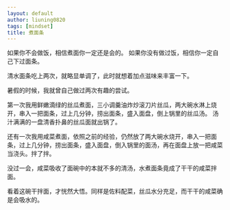 ```yaml
---
layout: default
author: liuning0820
tags: [mindset]
title: 煮面条
---
```


如果你不会做饭，相信煮面你一定还是会的。
如果你没有做过饭，相信你一定自己下过面条。

清水面条吃上两次，就略显单调了，此时就想着加点滋味来丰富一下。

暑假的时候，我就曾自己做过两次有趣的尝试。

第一次我用鲜嫩滴绿的丝瓜煮面，三小调羹油炸炒滚刀片丝瓜，两大碗水淋上烧开，串入一把面条，过上几分钟，捞出面条，盛入面盘，倒上锅里的丝瓜汤。
汤汁满满的一盘清香扑鼻的丝瓜面就出锅了。

还有一次我用咸菜煮面，依照之前的经验，仍然放了两大碗水烧开，串入一把面条，过上几分钟，捞出面条，盛入面盘，倒入锅里的面汤，再在面盘上放一把咸菜
当浇头。拌了拌。

没过一会，咸菜吸收了面碗中的本就不多的清汤，水煮面条竟成了干干的咸菜拌面。

看着这碗干拌面，才恍然大悟。同样是佐料配菜，丝瓜水分充足，而干干的咸菜确是会吸水的。


